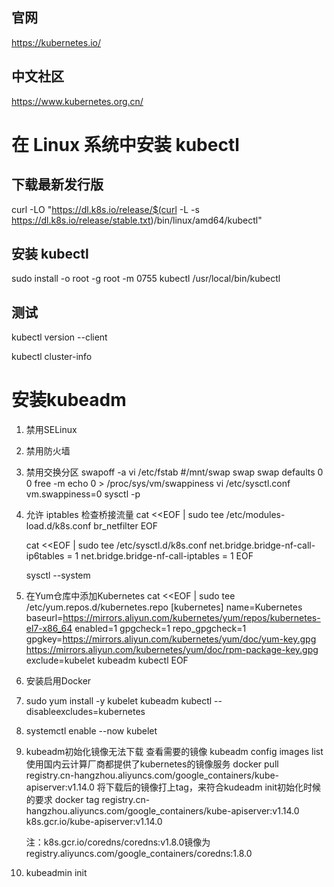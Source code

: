 
## 官网
https://kubernetes.io/  

## 中文社区
https://www.kubernetes.org.cn/  


# 在 Linux 系统中安装 kubectl 
## 下载最新发行版
curl -LO "https://dl.k8s.io/release/$(curl -L -s https://dl.k8s.io/release/stable.txt)/bin/linux/amd64/kubectl"

## 安装 kubectl
sudo install -o root -g root -m 0755 kubectl /usr/local/bin/kubectl

## 测试
kubectl version --client

kubectl cluster-info




# 安装kubeadm

1. 禁用SELinux
2. 禁用防火墙
3. 禁用交换分区
   swapoff -a
   vi /etc/fstab
   #/mnt/swap swap swap defaults 0 0
   free -m
   echo 0 > /proc/sys/vm/swappiness
   vi /etc/sysctl.conf 
   vm.swappiness=0
   sysctl -p
4. 允许 iptables 检查桥接流量
    cat <<EOF | sudo tee /etc/modules-load.d/k8s.conf
    br_netfilter
    EOF

    cat <<EOF | sudo tee /etc/sysctl.d/k8s.conf
    net.bridge.bridge-nf-call-ip6tables = 1
    net.bridge.bridge-nf-call-iptables = 1
    EOF

    sysctl --system
5. 在Yum仓库中添加Kubernetes
    cat <<EOF | sudo tee /etc/yum.repos.d/kubernetes.repo
    [kubernetes]
    name=Kubernetes
    baseurl=https://mirrors.aliyun.com/kubernetes/yum/repos/kubernetes-el7-x86_64
    enabled=1
    gpgcheck=1
    repo_gpgcheck=1
    gpgkey=https://mirrors.aliyun.com/kubernetes/yum/doc/yum-key.gpg https://mirrors.aliyun.com/kubernetes/yum/doc/rpm-package-key.gpg
    exclude=kubelet kubeadm kubectl
    EOF
6. 安装启用Docker
7. sudo yum install -y kubelet kubeadm kubectl --disableexcludes=kubernetes
8. systemctl enable --now kubelet
9. kubeadm初始化镜像无法下载
    查看需要的镜像
    kubeadm config images list
   使用国内云计算厂商都提供了kubernetes的镜像服务
    docker pull registry.cn-hangzhou.aliyuncs.com/google_containers/kube-apiserver:v1.14.0
   将下载后的镜像打上tag，来符合kudeadm init初始化时候的要求
    docker tag registry.cn-hangzhou.aliyuncs.com/google_containers/kube-apiserver:v1.14.0  k8s.gcr.io/kube-apiserver:v1.14.0

   注：k8s.gcr.io/coredns/coredns:v1.8.0镜像为registry.aliyuncs.com/google_containers/coredns:1.8.0

10. kubeadmin init 


